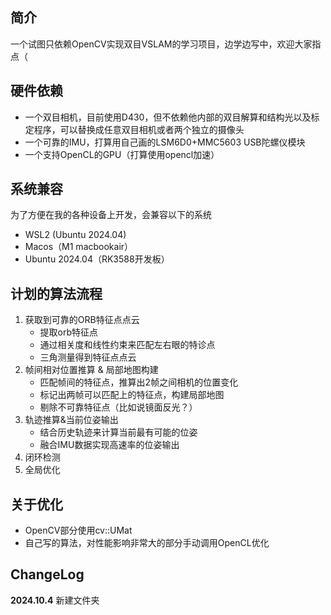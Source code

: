 ## 简介
一个试图只依赖OpenCV实现双目VSLAM的学习项目，边学边写中，欢迎大家指点（

## 硬件依赖
- 一个双目相机，目前使用D430，但不依赖他内部的双目解算和结构光以及标定程序，可以替换成任意双目相机或者两个独立的摄像头
- 一个可靠的IMU，打算用自己画的LSM6D0+MMC5603 USB陀螺仪模块
- 一个支持OpenCL的GPU（打算使用opencl加速）

## 系统兼容
为了方便在我的各种设备上开发，会兼容以下的系统
- WSL2 (Ubuntu 2024.04)
- Macos（M1 macbookair）
- Ubuntu 2024.04（RK3588开发板）

## 计划的算法流程
1. 获取到可靠的ORB特征点点云
    - 提取orb特征点
    - 通过相关度和线性约束来匹配左右眼的特诊点
    - 三角测量得到特征点点云
2. 帧间相对位置推算 & 局部地图构建
    - 匹配帧间的特征点，推算出2帧之间相机的位置变化
    - 标记出两帧可以匹配上的特征点，构建局部地图
    - 剔除不可靠特征点（比如说镜面反光？）
3. 轨迹推算&当前位姿输出
    - 结合历史轨迹来计算当前最有可能的位姿
    - 融合IMU数据实现高速率的位姿输出
4. 闭环检测
5. 全局优化
## 关于优化
- OpenCV部分使用cv::UMat
- 自己写的算法，对性能影响非常大的部分手动调用OpenCL优化

## ChangeLog
**2024.10.4** 新建文件夹